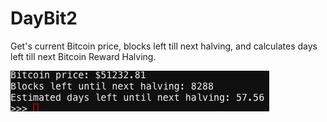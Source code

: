 # DayBit2
Get's current Bitcoin price, blocks left till next halving, and calculates days left till next Bitcoin Reward Halving.

![DayBit2 Text Output](https://github.com/ttyyjjkkoott/DayBit2/blob/main/DayBit2-Output.png)
